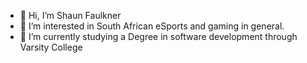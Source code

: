 - 👋 Hi, I’m Shaun Faulkner
- 👀 I’m interested in South African eSports and gaming in general.
- 🌱 I’m currently studying a Degree in software development through Varsity College
